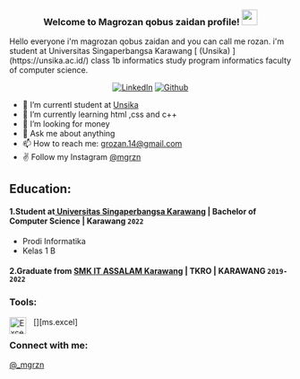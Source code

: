 
<h3 align="center">
  Welcome to Magrozan qobus zaidan profile!
  <img src="https://media.giphy.com/media/hvRJCLFzcasrR4ia7z/giphy.gif" width="28">
</h3>
 Hello everyone i'm magrozan qobus zaidan and you can call me rozan. i'm student at Universitas Singaperbangsa Karawang [ (Unsika) ](https://unsika.ac.id/) class 1b informatics study program informatics faculty of computer science. 
 <p align="center">
  <a href="https://www.linkedin.com/in/magrozan-qobus-zaidan-6a4695251/"><img alt="LinkedIn" title="LinkedIn" src="https://img.shields.io/badge/linkedin-%230077B5.svg?style=for-the-badge&logo=linkedin&logoColor=white"/></a>
  <a href="https://github.com/mgrzn"><img alt="Github" title="Github" src="https://img.shields.io/badge/github-%23121011.svg?style=for-the-badge&logo=github&logoColor=white"/></a>
</p>

- 🔭 I’m currentl student at [Unsika](https://unsika.ac.id/)
- 🌱 I’m currently learning html ,css and c++
- 🤔 I’m looking for money
- 💬 Ask me about anything
- 📫 How to reach me: grozan.14@gmail.com 
- ✌ Follow my Instagram [@mgrzn](https://www.instagram.com/_mgrzn/)

## Education:

#### 1.Student at[ Universitas Singaperbangsa Karawang](https://unsika.ac.id/) | Bachelor of Computer Science | Karawang `2022`
   - Prodi Informatika
   - Kelas 1 B 
 #### 2.Graduate from [SMK IT ASSALAM Karawang](https://smkitassalam.com/) | TKRO | KARAWANG `2019-2022`

### Tools:


[<img align="left" alt="Excel" width="30px" src="https://is2-ssl.mzstatic.com/image/thumb/Purple126/v4/a8/fd/5a/a8fd5a84-c6f1-355f-3b9f-6e86598efaa3/XCEL.png/1200x630bb.png" style="padding-right:10px;" />][ms.excel]
### Connect with me:

[@_mgrzn](https://instagram.com/_mgrzn)
